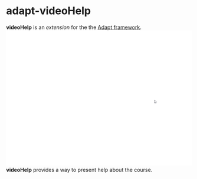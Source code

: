 adapt-videoHelp
=============

**videoHelp** is an *extension* for the the [Adapt framework](https://github.com/adaptlearning/adapt_framework).   
<img src="https://github.com/nachocinalli/adapt-docs/blob/master/assets/videohelp.gif" alt="videoHelp in action">   
**videoHelp** provides a way to present help about the course.


